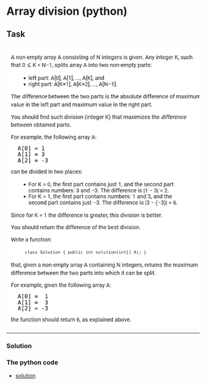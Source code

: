 # Array division (python)

## Task

![Example](img/array_division_task.png)

---

### Solution

### The python code

- [solution](https://github.com/antovk/test-tasks/blob/main/array-division/array-division.py)
